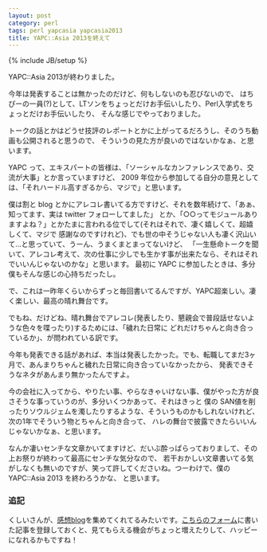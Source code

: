 ```yaml
---
layout: post
category: perl
tags: perl yapcasia yapcasia2013
title: YAPC::Asia 2013を終えて
---
```

{% include JB/setup %}

YAPC::Asia 2013が終わりました。

今年は発表することは無かったのだけど、何もしないのも忍びないので、
はちぴーの一員(?)として、LTソンをちょっとだけお手伝いしたり、Perl入学式をちょっとだけお手伝いしたり、
そんな感じでやっておりました。

トークの話とかはどうせ技評のレポートとかに上がってるだろうし、そのうち動画も公開されると思うので、
そういうの見た方が良いのではないかなぁ、と思います。

YAPC って、エキスパートの皆様は、「ソーシャルなカンファレンスであり、交流が大事」とか言っていますけど、
2009 年位から参加してる自分の意見としては、「それハードル高すぎるから、マジで」と思います。

僕は割と blog とかにアレコレ書いてる方ですけど、それを数年続けて、「あぁ、知ってます、実は twitter フォローしてました」
とか、「○○ってモジュールありますよね？」とかたまに言われる位でして(それはそれで、凄く嬉しくて、超嬉しくて、マジで
感謝なのですけれど)、でも世の中そうじゃない人も凄く沢山いて...と思っていて、うーん、うまくまとまってないけど、
「一生懸命トークを聞いて、アレコレ考えて、次の仕事に少しでも生かす事が出来たなら、それはそれでいいんじゃないのかな」と思います。
最初に YAPC に参加したときは、多分僕もそんな感じの心持ちだったし。

で、これは一昨年くらいからずっと毎回書いてるんですが、YAPC超楽しい。凄く楽しい、最高の晴れ舞台です。

でもね、だけどね、晴れ舞台でアレコレ(発表したり、懇親会で普段話せないような色々を喋ったり)するためには、「穢れた日常に
どれだけちゃんと向き合っているか」、が問われている訳です。

今年も発表できる話があれば、本当は発表したかった。でも、転職してまだ3ヶ月で、あんまりちゃんと穢れた日常に向き合っていなかったから、
発表できそうなネタがあんまり無かったんですよ。

今の会社に入ってから、やりたい事、やらなきゃいけない事、僕がやった方が良さそうな事っていうのが、多分いくつかあって、それはきっと
僕の SAN値を削ったりソウルジェムを濁したりするような、そういうものかもしれないけれど、次の1年でそういう物とちゃんと向き合って、
ハレの舞台で披露できたらいいんじゃないかなぁ、と思います。

なんか凄いセンチな文章かいてますけど、だいぶ酔っぱらっておりまして、その上お祭りが終わって最高にセンチな気分なので、
若干おかしい文章書いてる気がしなくも無いのですが、笑って許してくださいね。つーわけで、僕の YAPC::Asia 2013 を終わろうかな、
と思います。

### 追記
くしいさんが、[感想blog](http://yapcasia.org/2013/09/yapcasia-2013.html)を集めてくれてるみたいです。[こちらのフォーム](https://docs.google.com/spreadsheet/viewform?formkey=dEcwX3FvQUpQN1R5ZDRpUXBZQW1ycWc6MA#gid=0)に書いた記事を登録しておくと、見てもらえる機会がちょっと増えたりして、ハッピーになれるかもですね！

